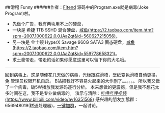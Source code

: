 ##滑稽 Funny
######作者：[Fltend](https://www.fltend.top/ "Fltend")
源码中的Program.exe就是病毒(Joke Program)啦。
- 先做个广告，我有两块用不上的硬盘，
- 一块是 希捷 1TB SSHD 混合硬盘，[咸鱼(https://2.taobao.com/item.htm?spm=2007.1000622.0.0.lAaZqt&id=560627215056)](https://2.taobao.com/item.htm?spm=2007.1000622.0.0.lAaZqt&id=560627215056 "咸鱼(https://2.taobao.com/item.htm?spm=2007.1000622.0.0.lAaZqt&id=560627215056)")，
- 另一块是 金士顿 HyperX Savage 960G SATA3 固态硬盘，[咸鱼(https://2.taobao.com/item.htm?spm=2007.1000622.0.0.lAaZqt&id=559778658321)](https://2.taobao.com/item.htm?spm=2007.1000622.0.0.lAaZqt&id=559778658321 "咸鱼(https://2.taobao.com/item.htm?spm=2007.1000622.0.0.lAaZqt&id=559778658321)")。
- 求土豪带走，带走的话如果你愿意这里可以留下你的大名哦。
---
回到病毒上，这是随便花几天做的病毒，光标跟踪滑稽，壁纸变色滑稽自动更换，免
管理员权限开机自启。
B站把我好不容易火起来的大作删了。。。。。。
所以我又做了一个病毒，破5W播放我发源码逐行分析。
本来想做的更震撼，但是我不想花太多时间在这，我不是专业做病毒的。
演示与清除：[哔哩哔哩视频(https://www.bilibili.com/video/av16351568)](https://www.bilibili.com/video/av16351568 "哔哩哔哩视频(https://www.bilibili.com/video/av16351568)")
感兴趣的朋友加鹅群：656948019(糕通处理器)，[一键加群](https://jq.qq.com/?_wv=1027&k=5t9lKdT "一键加群")，一起讨论。
